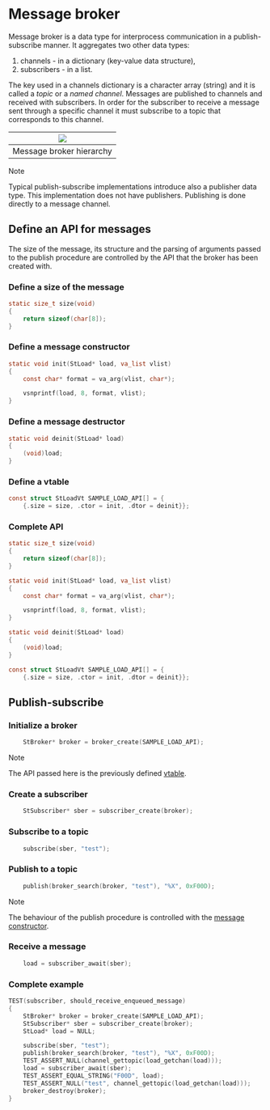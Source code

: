 # Message broker

<!--![TOC]!-->


Message broker is a data type for interprocess communication in a publish-subscribe
manner. It aggregates two other data types:

1. channels - in a dictionary (key-value data structure),
2. subscribers - in a list.

The key used in a channels dictionary is a character array (string) and it is called
a *topic* or a *named channel*. Messages are published to channels and received with
subscribers. In order for the subscriber to receive a message sent through a specific
channel it must subscribe to a topic that corresponds to this channel.

| ![](http://www.plantuml.com/plantuml/proxy?cache=no&src=https://raw.githubusercontent.com/SzymonTurno/sturk/refs/heads/feat/arena-allocator/src/broker/docs/hierarchy.puml) |
| :----------------------: |
| Message broker hierarchy |


> [!note]
> Typical publish-subscribe implementations introduce also a publisher data type. This
> implementation does not have publishers. Publishing is done directly to a message
> channel.


## Define an API for messages

The size of the message, its structure and the parsing of arguments passed to the
publish procedure are controlled by the API that the broker has been created with.


### Define a size of the message

```c
static size_t size(void)
{
	return sizeof(char[8]);
}
```


### Define a message constructor<!--!{#define-a-message-constructor}!-->

```c
static void init(StLoad* load, va_list vlist)
{
	const char* format = va_arg(vlist, char*);

	vsnprintf(load, 8, format, vlist);
}
```


### Define a message destructor

```c
static void deinit(StLoad* load)
{
	(void)load;
}
```


### Define a vtable<!--!{#define-a-vtable}!-->

```c
const struct StLoadVt SAMPLE_LOAD_API[] = {
	{.size = size, .ctor = init, .dtor = deinit}};
```


### Complete API

```c
static size_t size(void)
{
	return sizeof(char[8]);
}

static void init(StLoad* load, va_list vlist)
{
	const char* format = va_arg(vlist, char*);

	vsnprintf(load, 8, format, vlist);
}

static void deinit(StLoad* load)
{
	(void)load;
}

const struct StLoadVt SAMPLE_LOAD_API[] = {
	{.size = size, .ctor = init, .dtor = deinit}};
```


## Publish-subscribe

### Initialize a broker

```c
	StBroker* broker = broker_create(SAMPLE_LOAD_API);
```

> [!note]
> The API passed here is the previously defined [vtable](#define-a-vtable).


### Create a subscriber

```c
	StSubscriber* sber = subscriber_create(broker);
```


### Subscribe to a topic

```c
	subscribe(sber, "test");
```


### Publish to a topic

```c
	publish(broker_search(broker, "test"), "%X", 0xF00D);
```

> [!note]
> The behaviour of the publish procedure is controlled with the
> [message constructor](#define-a-message-constructor).


### Receive a message

```c
	load = subscriber_await(sber);
```


### Complete example

```c
TEST(subscriber, should_receive_enqueued_message)
{
	StBroker* broker = broker_create(SAMPLE_LOAD_API);
	StSubscriber* sber = subscriber_create(broker);
	StLoad* load = NULL;

	subscribe(sber, "test");
	publish(broker_search(broker, "test"), "%X", 0xF00D);
	TEST_ASSERT_NULL(channel_gettopic(load_getchan(load)));
	load = subscriber_await(sber);
	TEST_ASSERT_EQUAL_STRING("F00D", load);
	TEST_ASSERT_NULL("test", channel_gettopic(load_getchan(load)));
	broker_destroy(broker);
}
```
